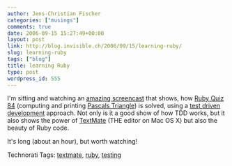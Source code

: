 ```yaml
---
author: Jens-Christian Fischer
categories: ["musings"]
comments: true
date: 2006-09-15 15:27:49+00:00
layout: post
link: http://blog.invisible.ch/2006/09/15/learning-ruby/
slug: learning-ruby
tags: ["blog"]
title: learning Ruby
type: post
wordpress_id: 555
---
```


I'm sitting and watching an [amazing screencast][1] that shows, how [Ruby Quiz 84][2] (computing and printing [Pascals Triangle][3]) is solved, using a [test driven development][4] approach. Not only is it a good show of how TDD works, but it also shows the power of [TextMate][5] (THE editor on Mac OS X) but also the beauty of Ruby code.

It's long (about an hour), but worth watching!


[1]: http://macromates.com/screencast/ruby_quiz_screencast.mov
[2]: http://www.rubyquiz.com/quiz84.html
[3]: http://en.wikipedia.org/wiki/Pascals_Triangle
[4]: http://en.wikipedia.org/wiki/Test_driven_development
[5]: http://www.macromates.com


Technorati Tags: [textmate](http://www.technorati.com/tag/textmate), [ruby](http://www.technorati.com/tag/ruby), [testing](http://www.technorati.com/tag/testing)
